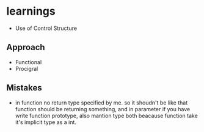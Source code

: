 # learnings

- Use of Control Structure


## Approach
- Functional 
- Procigral

## Mistakes
- in function no return type specified by me. so it shoudn't be like that function should be returning something, and in parameter if you have write function prototype, also mantion type both beacause function take it's implicit type as a int.